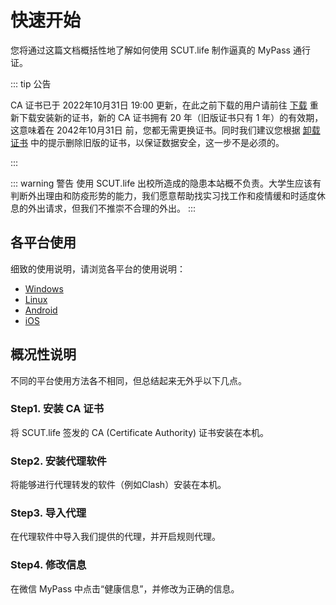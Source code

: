 # 快速开始

您将通过这篇文档概括性地了解如何使用 SCUT.life 制作逼真的 MyPass 通行证。

::: tip 公告

CA 证书已于 2022年10月31日 19:00 更新，在此之前下载的用户请前往 [下载](../download/) 重新下载安装新的证书，新的 CA 证书拥有 20 年（旧版证书只有 1 年）的有效期，这意味着在 2042年10月31日 前，您都无需更换证书。同时我们建议您根据 [卸载证书](../docs/uninstall-certificate) 中的提示删除旧版的证书，以保证数据安全，这一步不是必须的。

:::

::: warning 警告
使用 SCUT.life 出校所造成的隐患本站概不负责。大学生应该有判断外出理由和防疫形势的能力，我们愿意帮助找实习找工作和疫情缓和时适度休息的外出请求，但我们不推崇不合理的外出。
:::

## 各平台使用

细致的使用说明，请浏览各平台的使用说明：

- [Windows](/docs/usage-windows)
- [Linux](/docs/usage-linux)
- [Android](/docs/usage-android)
- [iOS](/docs/usage-ios)

## 概况性说明

不同的平台使用方法各不相同，但总结起来无外乎以下几点。

### Step1. 安装 CA 证书

将 SCUT.life 签发的 CA (Certificate Authority) 证书安装在本机。

### Step2. 安装代理软件

将能够进行代理转发的软件（例如Clash）安装在本机。

### Step3. 导入代理

在代理软件中导入我们提供的代理，并开启规则代理。

### Step4. 修改信息

在微信 MyPass 中点击“健康信息”，并修改为正确的信息。

